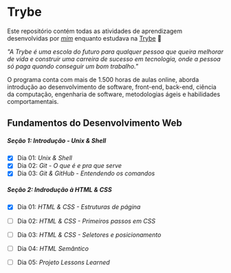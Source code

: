 # Trybe

Este repositório contém todas as atividades de aprendizagem desenvolvidas por _[mim](https://www.linkedin.com/in/mateus-da-silva-santos/)_ enquanto estudava na [Trybe](https://www.betrybe.com/) 🚀

_"A Trybe é uma escola do futuro para qualquer pessoa que queira melhorar de vida e construir uma carreira de sucesso em tecnologia, onde a pessoa só paga quando conseguir um bom trabalho."_

O programa conta com mais de 1.500 horas de aulas online, aborda introdução ao desenvolvimento de software, front-end, back-end, ciência da computação, engenharia de software, metodologias ágeis e habilidades comportamentais.

## Fundamentos do Desenvolvimento Web

##### Seção 1: Introdução - Unix & Shell

- [x] Dia 01: _Unix & Shell_
- [x] Dia 02: _Git - O que é e pra que serve_
- [x] Dia 03: _Git & GitHub - Entendendo os comandos_

##### Seção 2: Indrodução à HTML & CSS

- [x] Dia 01: _HTML & CSS - Estruturas de página_
- [ ] Dia 02: _HTML & CSS - Primeiros passos em CSS_
- [ ] Dia 03: _HTML & CSS - Seletores e posicionamento_
- [ ] Dia 04: _HTML Semântico_
- [ ] Dia 05: _Projeto Lessons Learned_

